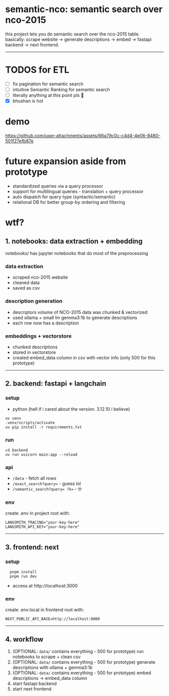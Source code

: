 # semantic-nco: semantic search over nco-2015

this project lets you do semantic search over the nco-2015 table.  
basically: scrape website -> generate descriptions -> embed -> fastapi backend -> next frontend.

---
# TODOS for ETL
- [ ] fix pagination for semantic search 
- [ ] intuitive Semantic Ranking for semantic search
- [ ] literally anything at this point pls 🙏
- [x] bhushan is hot

# demo


https://github.com/user-attachments/assets/66a79c0c-c4d4-4e06-8480-501f27efb87e



# future expansion aside from prototype
- standardized queries via a query processor
- support for multilingual queries - translation + query processor
- auto dispatch for query type (syntactic/semantic)
- relational DB for better group-by ordering and filtering

# wtf?

## 1. notebooks: data extraction + embedding

notebooks/ has jupyter notebooks that do most of the preprocessing

### data extraction
- scraped nco-2015 website
- cleaned data
- saved as csv

### description generation
- descriptors volume of NCO-2015 data was chunked & vectorized
- used ollama + small lm gemma3:1b to generate descriptions
- each row now has a description

### embeddings + vectorstore
- chunked descriptions
- stored in vectorstore
- created embed_data column in csv with vector info (only 500 for this prototype)

---

## 2. backend: fastapi + langchain

### setup
- python (hell if i cared about the version. 3.12.10 i believe)

```
uv venv
.venv/scripts/activate
uv pip install -r requirements.txt
```

### run
```
cd backend
uv run uvicorn main:app --reload
```

### api
- `/data` - fetch all rows
- `/exact_search?query=` - guess lol
- `/semantic_search?query= ?k=` - 🤓

### env
create .env in project root with:
```
LANGSMITH_TRACING="your-key-here"
LANGSMITH_API_KEY="your-key-here"
```
---

## 3. frontend: next

### setup
```
  pnpm install  
  pnpm run dev
```
- access at http://localhost:3000

### env
create .env.local in frontend root with:

```
NEXT_PUBLIC_API_BASE=http://localhost:8000
```
---

## 4. workflow

1. (OPTIONAL: `data/` contains everything - 500 for prototype) run notebooks to scrape + clean csv  
2. (OPTIONAL: `data/` contains everything - 500 for prototype) generate descriptions with ollama + gemma3:1b  
3. (OPTIONAL: `data/` contains everything - 500 for prototype) embed descriptions -> embed_data column  
4. start fastapi backend  
5. start next frontend
